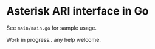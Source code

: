 Asterisk ARI interface in Go
============================

See `main/main.go` for sample usage.

Work in progress.. any help welcome.

